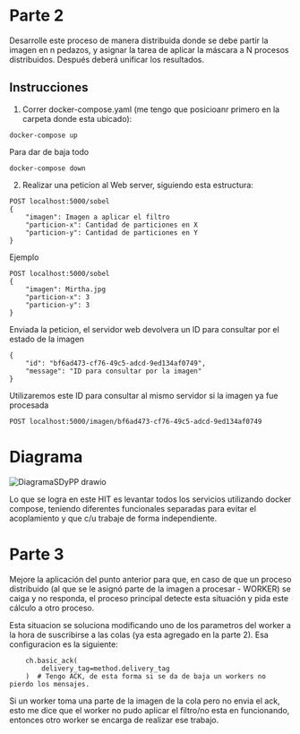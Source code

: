 # Parte 2
Desarrolle este proceso de manera distribuida donde se debe partir la imagen en n pedazos, y asignar la tarea de aplicar la máscara a N procesos distribuidos. Después deberá unificar los resultados.

## Instrucciones 

1. Correr docker-compose.yaml (me tengo que posicioanr primero en la carpeta donde esta ubicado):

```
docker-compose up
```

Para dar de baja todo

```
docker-compose down
```

2. Realizar una peticion al Web server, siguiendo esta estructura:

```
POST localhost:5000/sobel
{
    "imagen": Imagen a aplicar el filtro
    "particion-x": Cantidad de particiones en X
    "particion-y": Cantidad de particiones en Y
}
```

Ejemplo

```
POST localhost:5000/sobel
{
    "imagen": Mirtha.jpg
    "particion-x": 3
    "particion-y": 3
}
```

Enviada la peticion, el servidor web devolvera un ID para consultar por el estado de la imagen

```
{
    "id": "bf6ad473-cf76-49c5-adcd-9ed134af0749",
    "message": "ID para consultar por la imagen"
}
```

Utilizaremos este ID para consultar al mismo servidor si la imagen ya fue procesada

```
POST localhost:5000/imagen/bf6ad473-cf76-49c5-adcd-9ed134af0749
```

# Diagrama

![DiagramaSDyPP drawio](https://github.com/LucasLatessa/SDyPP-G3/assets/63746351/9fb4ad67-4dc2-4b60-b1f4-0d6ccec37d2e)

Lo que se logra en este HIT es levantar todos los servicios utilizando docker compose, teniendo diferentes funcionales separadas para evitar el acoplamiento y que c/u trabaje de forma independiente.

# Parte 3
Mejore la aplicación del punto anterior para que, en caso de que un proceso distribuido (al que se le asignó parte de la imagen a procesar - WORKER) se caiga y no responda, el proceso principal detecte esta situación y pida este cálculo a otro proceso.

Esta situacion se soluciona modificando uno de los parametros del worker a la hora de suscribirse a las colas (ya esta agregado en la parte 2). Esa configuracion es la siguiente:

```
    ch.basic_ack(
        delivery_tag=method.delivery_tag
    )  # Tengo ACK, de esta forma si se da de baja un workers no pierdo los mensajes.
```

Si un worker toma una parte de la imagen de la cola pero no envia el ack, esto me dice que el worker no pudo aplicar el filtro/no esta en funcionando, entonces otro worker se encarga de realizar ese trabajo.
